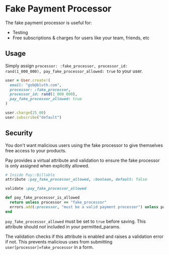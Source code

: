 # Fake Payment Processor

The fake payment processor is useful for:

* Testing
* Free subscriptions & charges for users like your team, friends, etc

## Usage

Simply assign `processor: :fake_processor, processor_id: rand(1_000_000), pay_fake_processor_allowed: true` to your user.

```ruby
user = User.create!(
  email: "gob@bluth.com",
  processor: :fake_processor,
  processor_id: rand(1_000_000),
  pay_fake_processor_allowed: true
)

user.charge(25_00)
user.subscribe("default")
```

## Security

You don't want malicious users using the fake processor to give themselves free access to your products.

Pay provides a virtual attribute and validation to ensure the fake processor is only assigned when explicitly allowed.

```ruby
# Inside Pay::Billable
attribute :pay_fake_processor_allowed, :boolean, default: false

validate :pay_fake_processor_allowed

def pay_fake_processor_is_allowed
  return unless processor == "fake_processor"
  errors.add(:processor, "must be a valid payment processor") unless pay_fake_processor_allowed?
end
```

`pay_fake_processor_allowed` must be set to `true` before saving. This attribute should *not* included in your permitted_params.

The validation checks if this attribute is enabled and raises a validation error if not. This prevents malicious uses from submitting `user[processor]=fake_processor` in a form.
